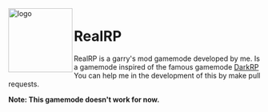 <img alt="logo" src="https://i.imgur.com/f6XqILC.jpg" width="128px" align="left">

# RealRP

RealRP is a garry's mod gamemode developed by me. Is a gamemode inspired of the famous gamemode [DarkRP](https://github.com/FPtje/DarkRP/) You can help me in the development of this by make pull requests.

**Note: This gamemode doesn't work for now.**
